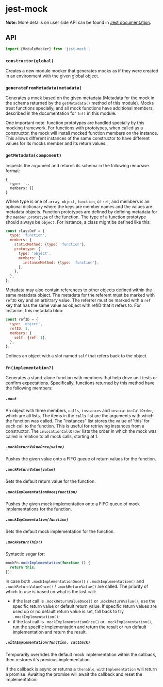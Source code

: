 # jest-mock

**Note:** More details on user side API can be found
in [Jest documentation](https://jestjs.io/docs/mock-function-api).

## API

```js
import {ModuleMocker} from 'jest-mock';
```

### `constructor(global)`

Creates a new module mocker that generates mocks as if they were created in an environment with the
given global object.

### `generateFromMetadata(metadata)`

Generates a mock based on the given metadata (Metadata for the mock in the schema returned by the
`getMetadata()` method of this module). Mocks treat functions specially, and all mock functions have
additional members, described in the documentation for `fn()` in this module.

One important note: function prototypes are handled specially by this mocking framework. For
functions with prototypes, when called as a constructor, the mock will install mocked function
members on the instance. This allows different instances of the same constructor to have different
values for its mocks member and its return values.

### `getMetadata(component)`

Inspects the argument and returns its schema in the following recursive format:

```
{
  type: ...
  members: {}
}
```

Where type is one of `array`, `object`, `function`, or `ref`, and members is an optional dictionary
where the keys are member names and the values are metadata objects. Function prototypes are defined
by defining metadata for the `member.prototype` of the function. The type of a function prototype
should always be `object`. For instance, a class might be defined like this:

```js
const classDef = {
  type: 'function',
  members: {
    staticMethod: {type: 'function'},
    prototype: {
      type: 'object',
      members: {
        instanceMethod: {type: 'function'},
      },
    },
  },
};
```

Metadata may also contain references to other objects defined within the same metadata object. The
metadata for the referent must be marked with `refID` key and an arbitrary value. The referrer must
be marked with a `ref` key that has the same value as object with refID that it refers to. For
instance, this metadata blob:

```js
const refID = {
  type: 'object',
  refID: 1,
  members: {
    self: {ref: 1},
  },
};
```

Defines an object with a slot named `self` that refers back to the object.

### `fn(implementation?)`

Generates a stand-alone function with members that help drive unit tests or confirm expectations.
Specifically, functions returned by this method have the following members:

##### `.mock`

An object with three members, `calls`, `instances` and `invocationCallOrder`, which are all lists.
The items in the `calls` list are the arguments with which the function was called. The "instances"
list stores the value of 'this' for each call to the function. This is useful for retrieving
instances from a constructor. The `invocationCallOrder` lists the order in which the mock was called
in relation to all mock calls, starting at 1.

##### `.mockReturnValueOnce(value)`

Pushes the given value onto a FIFO queue of return values for the function.

##### `.mockReturnValue(value)`

Sets the default return value for the function.

##### `.mockImplementationOnce(function)`

Pushes the given mock implementation onto a FIFO queue of mock implementations for the function.

##### `.mockImplementation(function)`

Sets the default mock implementation for the function.

##### `.mockReturnThis()`

Syntactic sugar for:

```js
mockFn.mockImplementation(function () {
  return this;
});
```

In case both `.mockImplementationOnce()` / `.mockImplementation()` and `.mockReturnValueOnce()` /
`.mockReturnValue()` are called. The priority of which to use is based on what is the last call:

- if the last call is `.mockReturnValueOnce()` or `.mockReturnValue()`, use the specific return
  value or default return value. If specific return values are used up or no default return value is
  set, fall back to try `.mockImplementation()`;
- if the last call is `.mockImplementationOnce()` or `.mockImplementation()`, run the specific
  implementation and return the result or run default implementation and return the result.

##### `.withImplementation(function, callback)`

Temporarily overrides the default mock implementation within the callback, then restores it's
previous implementation.

If the callback is async or returns a `thenable`, `withImplementation` will return a promise.
Awaiting the promise will await the callback and reset the implementation.
